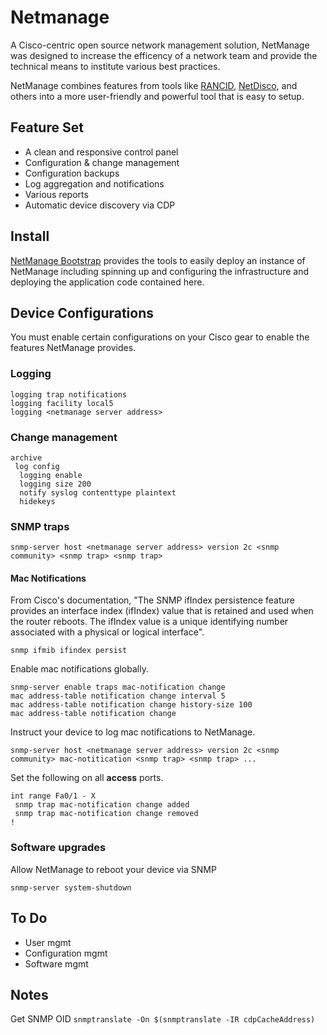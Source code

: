# Netmanage

A Cisco-centric open source network management solution, NetManage was designed to increase the efficency of a network team and provide the technical means to institute various best practices.

NetManage combines features from tools like [RANCID](http://www.shrubbery.net/rancid/), [NetDisco](http://www.netdisco.org/), and others into a more user-friendly and powerful tool that is easy to setup.

## Feature Set

* A clean and responsive control panel
* Configuration & change management
* Configuration backups
* Log aggregation and notifications
* Various reports
* Automatic device discovery via CDP

## Install

[NetManage Bootstrap](https://github.com/JCotton1123/netmanage-bootstrap) provides the tools to easily deploy an instance of NetManage including spinning up and configuring the infrastructure and deploying the application code contained here.

## Device Configurations

You must enable certain configurations on your Cisco gear to enable the features NetManage provides.

### Logging

```
logging trap notifications
logging facility local5
logging <netmanage server address>
```

### Change management

```
archive
 log config
  logging enable
  logging size 200
  notify syslog contenttype plaintext
  hidekeys
```

### SNMP traps

```
snmp-server host <netmanage server address> version 2c <snmp community> <snmp trap> <snmp trap>
```

#### Mac Notifications

From Cisco's documentation, "The SNMP ifIndex persistence feature provides an interface index (ifIndex) value that is retained and used when the router reboots. The ifIndex value is a unique identifying number associated with a physical or logical interface".

```
snmp ifmib ifindex persist
```

Enable mac notifications globally.

```
snmp-server enable traps mac-notification change
mac address-table notification change interval 5
mac address-table notification change history-size 100
mac address-table notification change
```

Instruct your device to log mac notifications to NetManage.

```
snmp-server host <netmanage server address> version 2c <snmp community> mac-notitication <snmp trap> <snmp trap> ...
```

Set the following on all **access** ports.

```
int range Fa0/1 - X
 snmp trap mac-notification change added
 snmp trap mac-notification change removed
!
```

### Software upgrades

Allow NetManage to reboot your device via SNMP

```
snmp-server system-shutdown
```

## To Do

* User mgmt
* Configuration mgmt
* Software mgmt

## Notes

Get SNMP OID
`snmptranslate -On $(snmptranslate -IR cdpCacheAddress)`
